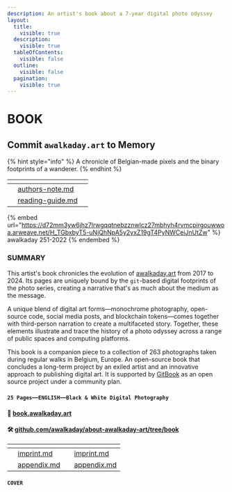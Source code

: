 ```yaml
---
description: An artist's book about a 7-year digital photo odyssey
layout:
  title:
    visible: true
  description:
    visible: true
  tableOfContents:
    visible: false
  outline:
    visible: false
  pagination:
    visible: true
---
```


# BOOK

## Commit `awalkaday.art` to Memory

{% hint style="info" %}
A chronicle of Belgian-made pixels and the binary footprints of a wanderer.
{% endhint %}

<table data-card-size="large" data-view="cards"><thead><tr><th></th><th data-card-target data-type="content-ref"></th><th></th></tr></thead><tbody><tr><td></td><td><a href="authors-note.md">authors-note.md</a></td><td></td></tr><tr><td></td><td><a href="reading-guide.md">reading-guide.md</a></td><td></td></tr></tbody></table>

{% embed url="https://d72mm3yw6jhz7lrwgqqtnebzznwlcz27mbhyh4rvmcpirgouwwoa.arweave.net/H_TGbxbyT5-uNjQhNpA5y2yxZ19gT4PyNWCeiJnUtZw" %}
awalkaday 251-2022
{% endembed %}



### SUMMARY

This artist's book chronicles the evolution of [awalkaday.art](https://awalkaday.art) from 2017 to 2024. Its pages are uniquely bound by the `git`-based digital footprints of the photo series, creating a narrative that's as much about the medium as the message.

A unique blend of digital art forms—monochrome photography, open-source code, social media posts, and blockchain tokens—comes together with third-person narration to create a multifaceted story. Together, these elements illustrate and trace the history of a photo odyssey across a range of public spaces and computing platforms.

This book is a companion piece to a collection of 263 photographs taken during regular walks in Belgium, Europe. An open-source book that concludes a long-term project by an exiled artist and an innovative approach to publishing digital art. It is supported by [GitBook](https://www.gitbook.com/) as an open source project under a community plan.

#### `25 Pages`—`ENGLISH`—`Black & White Digital Photography`

#### 📖 [book.awalkaday.art](https://book.awalkaday.art)

#### 🛠 [github.com/awalkaday/about-awalkaday-art/tree/book](https://github.com/awalkaday/about-awalkaday-art/tree/book)

<table data-card-size="large" data-column-title-hidden data-view="cards"><thead><tr><th></th><th></th><th></th><th data-hidden data-card-target data-type="content-ref"></th></tr></thead><tbody><tr><td></td><td><a data-mention href="imprint.md">imprint.md</a></td><td></td><td><a href="imprint.md">imprint.md</a></td></tr><tr><td></td><td><a data-mention href="appendix.md">appendix.md</a></td><td></td><td><a href="appendix.md">appendix.md</a></td></tr></tbody></table>

#### `COVER`

